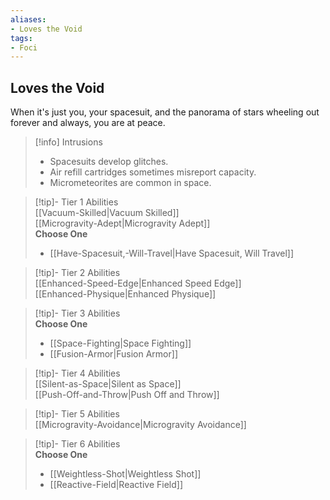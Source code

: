 ```yaml
---
aliases:
- Loves the Void
tags:
- Foci
---
```


  
## Loves the Void  
When it's just you, your spacesuit, and the panorama of stars wheeling out forever and always, you are at peace.  

>[!info] Intrusions  
>- Spacesuits develop glitches.  
>- Air refill cartridges sometimes misreport capacity.  
>- Micrometeorites are common in space.  


>[!tip]- Tier 1 Abilities  
> [[Vacuum-Skilled|Vacuum Skilled]]  
> [[Microgravity-Adept|Microgravity Adept]]  
> **Choose One**  
>- [[Have-Spacesuit,-Will-Travel|Have Spacesuit, Will Travel]]  


>[!tip]- Tier 2 Abilities  
> [[Enhanced-Speed-Edge|Enhanced Speed Edge]]  
> [[Enhanced-Physique|Enhanced Physique]]  


>[!tip]- Tier 3 Abilities  
> **Choose One**  
>- [[Space-Fighting|Space Fighting]]  
>- [[Fusion-Armor|Fusion Armor]]  


>[!tip]- Tier 4 Abilities  
> [[Silent-as-Space|Silent as Space]]  
> [[Push-Off-and-Throw|Push Off and Throw]]  


>[!tip]- Tier 5 Abilities  
> [[Microgravity-Avoidance|Microgravity Avoidance]]  


>[!tip]- Tier 6 Abilities  
> **Choose One**  
>- [[Weightless-Shot|Weightless Shot]]  
>- [[Reactive-Field|Reactive Field]]